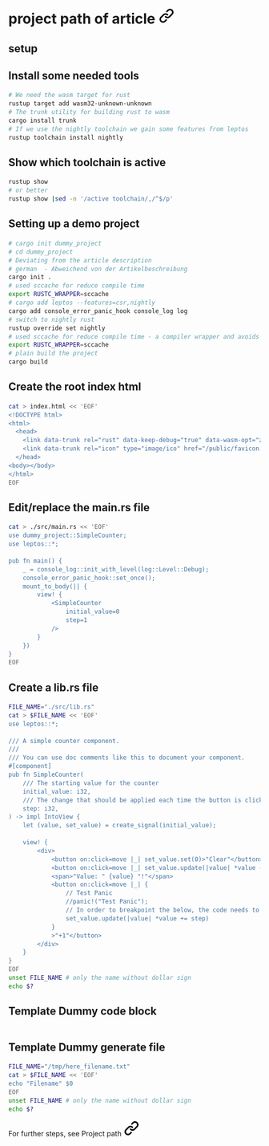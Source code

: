 # project path of article [![alt text][1]](https://www.hecatron.com/posts/2024/rust-wasm-debug/)
<!-- keep the format -->
## setup
<!-- keep the format -->
## Install some needed tools
<!-- keep the format -->
```bash <!-- markdownlint-disable-line code-block-style -->
# We need the wasm target for rust
rustup target add wasm32-unknown-unknown
# The trunk utility for building rust to wasm
cargo install trunk
# If we use the nightly toolchain we gain some features from leptos
rustup toolchain install nightly
```
<!-- keep the format -->
<!-- keep the format -->
## Show which toolchain is active
<!-- keep the format -->
```bash <!-- markdownlint-disable-line code-block-style -->
rustup show
# or better
rustup show |sed -n '/active toolchain/,/^$/p'
```
<!-- keep the format -->
<!-- keep the format -->
## Setting up a demo project
<!-- keep the format -->
```bash <!-- markdownlint-disable-line code-block-style -->
# cargo init dummy_project
# cd dummy_project
# Deviating from the article description
# german  - Abweichend von der Artikelbeschreibung
cargo init .
# used sccache for reduce compile time
export RUSTC_WRAPPER=sccache
# cargo add leptos --features=csr,nightly
cargo add console_error_panic_hook console_log log
# switch to nightly rust
rustup override set nightly
# used sccache for reduce compile time - a compiler wrapper and avoids compilation when possible, storing cached
export RUSTC_WRAPPER=sccache
# plain build the project
cargo build
```
<!-- keep the format -->
<!-- keep the format -->
## Create the root index html
<!-- keep the format -->
```bash <!-- markdownlint-disable-line code-block-style -->
cat > index.html << 'EOF'
<!DOCTYPE html>
<html>
  <head>
    <link data-trunk rel="rust" data-keep-debug="true" data-wasm-opt="z"/>
    <link data-trunk rel="icon" type="image/ico" href="/public/favicon.ico"/>
  </head>
<body></body>
</html>
EOF
```
<!-- keep the format -->
<!-- keep the format -->
## Edit/replace the main.rs file
<!-- keep the format -->
```bash <!-- markdownlint-disable-line code-block-style -->
cat > ./src/main.rs << 'EOF'
use dummy_project::SimpleCounter;
use leptos::*;

pub fn main() {
    _ = console_log::init_with_level(log::Level::Debug);
    console_error_panic_hook::set_once();
    mount_to_body(|| {
        view! {
            <SimpleCounter
                initial_value=0
                step=1
            />
        }
    })
}
EOF
```
<!-- keep the format -->
## Create a lib.rs file
<!-- keep the format -->
```bash <!-- markdownlint-disable-line code-block-style -->
FILE_NAME="./src/lib.rs"
cat > $FILE_NAME << 'EOF'
use leptos::*;

/// A simple counter component.
///
/// You can use doc comments like this to document your component.
#[component]
pub fn SimpleCounter(
    /// The starting value for the counter
    initial_value: i32,
    /// The change that should be applied each time the button is clicked.
    step: i32,
) -> impl IntoView {
    let (value, set_value) = create_signal(initial_value);

    view! {
        <div>
            <button on:click=move |_| set_value.set(0)>"Clear"</button>
            <button on:click=move |_| set_value.update(|value| *value -= step)>"-1"</button>
            <span>"Value: " {value} "!"</span>
            <button on:click=move |_| {
                // Test Panic
                //panic!("Test Panic");
                // In order to breakpoint the below, the code needs to be on it's own line
                set_value.update(|value| *value += step)
            }
            >"+1"</button>
        </div>
    }
}
EOF
unset FILE_NAME # only the name without dollar sign
echo $?
```

<!-- keep the format -->
## Template Dummy code block
<!-- keep the format -->
```bash <!-- markdownlint-disable-line code-block-style -->
```
<!-- keep the format -->
## Template Dummy generate file
<!-- keep the format -->
```bash <!-- markdownlint-disable-line code-block-style -->
FILE_NAME="/tmp/here_filename.txt"
cat > $FILE_NAME << 'EOF'
echo "Filename" $0
EOF
unset FILE_NAME # only the name without dollar sign
echo $?
```
<!-- keep the format -->
For further steps, see Project path [![alt text][1]](project_path.md)
<!-- make folder and download the link sign vai curl -->
<!-- mkdir -p img && curl --create-dirs --output-dir img -O  "https://raw.githubusercontent.com/MathiasStadler/link_symbol_svg/refs/heads/main/link_symbol.svg"-->
<!-- Link sign - Don't Found a better way :-( - You know a better method? - **send me a email** -->
[1]: ./img/link_symbol.svg
<!-- keep the format -->